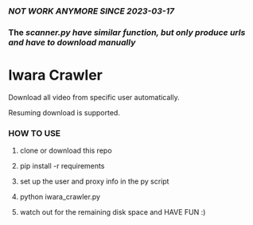 
### _**NOT WORK ANYMORE SINCE 2023-03-17**_

### The _scanner.py have similar function, but only produce urls and have to download manually_ 

# Iwara Crawler

Download all video from specific user automatically.

Resuming download is supported.

### HOW TO USE

1. clone or download this repo

2. pip install -r requirements

3. set up the user and proxy info in the py script

4. python iwara_crawler.py

5. watch out for the remaining disk space and HAVE FUN :)
